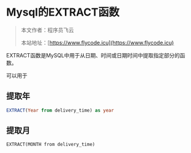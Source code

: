 # Mysql的EXTRACT函数

> 本文作者：程序员飞云
>
> 本站地址：[https://www.flycode.icu](https://www.flycode.icu)

EXTRACT函数是MySQL中用于从日期、时间或日期时间中提取指定部分的函数。

可以用于



## 提取年

```sql
EXTRACT(Year from delivery_time) as year
```

## 提取月

```
EXTRACT(MONTH from delivery_time)
```
